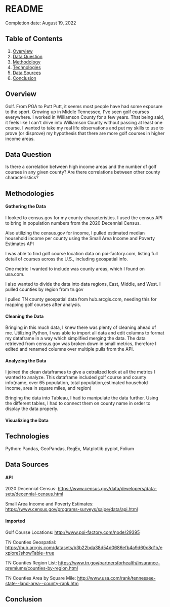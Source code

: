 # README

Completion date: August 19, 2022      

## Table of Contents
1. [Overview](#overview)
2. [Data Question](#dataquestion)
3. [Methodology](#methodology)
4. [Technologies](#technologies)
5. [Data Sources](#datasources)
6. [Conclusion](#conclusion)

<a name="overview"></a>
## Overview

Golf. From PGA to Putt Putt, it seems most people have had some exposure to the sport. Growing up in Middle Tennessee, I've seen golf courses everywhere. I worked in Williamson County for a few years. That being said, it feels like I can't drive into Williamson County without passing at least one course. I wanted to take my real life observations and put my skills to use to prove (or disprove) my hypothesis that there are more golf courses in higher income areas.
  
<a name="dataquestion"></a>
## Data Question

Is there a correlation between high income areas and the number of golf courses in any given county? Are there correlations between other county characteristics?
  
<a name="methodology"></a>
## Methodologies
  #### Gathering the Data

I looked to census.gov for my county characteristics. I used the census API to bring in population numbers from the 2020 Decennial Census.

Also utilizing the census.gov for income, I pulled estimated median household income per county using the Small Area Income and Poverty Estimates API

I was able to find golf course location data on poi-factory.com, listing full detail of courses across the U.S., including geospatial info.

One metric I wanted to include was county areas, which I found on usa.com.

I also wanted to divide the data into data regions, East, Middle, and West. I pulled counties by region from tn.gov

I pulled TN county geospatial data from hub.arcgis.com, needing this for mapping golf courses after analysis.
  
  #### Cleaning the Data

Bringing in this much data, I knew there was plenty of cleaning ahead of me. Utilizing Python, I was able to import all data and edit columns to format my dataframe in a way which simplified merging the data. The data retrieved from census.gov was broken down in small metrics, therefore I edited and renamed columns over multiple pulls from the API.


  #### Analyzing the Data

I joined the clean dataframes to give a cetralized look at all the metrics I wanted to analyze. This dataframe included golf course and county info(name, over 65 population, total population,estimated household income, area in square miles, and region)

Bringing the data into Tableau, I had to manipulate the data further. Using the different tables, I had to connect them on county name in order to display the data properly.

  #### Visualizing the Data



<a name="technologies"></a>
## Technologies

Python: Pandas, GeoPandas, RegEx, Matplotlib.pyplot, Folium

## Data Sources
  
  #### API

2020 Decennial Census: https://www.census.gov/data/developers/data-sets/decennial-census.html

Small Area Income and Poverty Estimates: https://www.census.gov/programs-surveys/saipe/data/api.html

  #### Imported

Golf Course Locations: http://www.poi-factory.com/node/29395

TN Counties Geospatial: https://hub.arcgis.com/datasets/b3b22bda38d54d0686efb4a9d60c8d1b/explore?showTable=true

TN Counties Region List: https://www.tn.gov/partnersforhealth/insurance-premiums/counties-by-region.html

TN Counties Area by Square Mile: http://www.usa.com/rank/tennessee-state--land-area--county-rank.htm

<a name="conclusion"></a>
## Conclusion
  